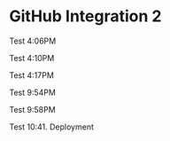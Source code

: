 # GitHub Integration 2

Test 4:06PM

Test 4:10PM

Test 4:17PM

Test 9:54PM

Test 9:58PM

Test 10:41. Deployment
